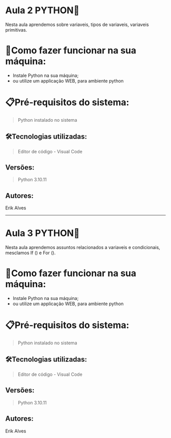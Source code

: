 # Aula 2 PYTHON🚀

Nesta aula aprendemos sobre variaveis, tipos de variaveis, variaveis primitivas.

# 🔌Como fazer funcionar na sua máquina:

- Instale Python na sua máquina;
- ou utilize um applicação WEB, para ambiente python

# 📋Pré-requisitos do sistema:

> Python instalado no sistema

## 🛠️Tecnologias utilizadas:

> Editor de código - Visual Code

## Versões:

> Python 3.10.11
> 

## Autores:

Erik Alves

___________________________________________________________________________________________

# Aula 3 PYTHON🚀

Nesta aula aprendemos assuntos relacionados a variaveis e condicionais, mesclamos If () e For ().

# 🔌Como fazer funcionar na sua máquina:

- Instale Python na sua máquina;
- ou utilize um applicação WEB, para ambiente python

# 📋Pré-requisitos do sistema:

> Python instalado no sistema

## 🛠️Tecnologias utilizadas:

> Editor de código - Visual Code

## Versões:

> Python 3.10.11
> 

## Autores:

Erik Alves
